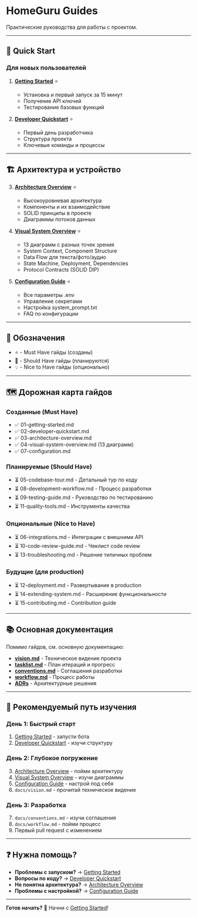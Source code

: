 # HomeGuru Guides

Практические руководства для работы с проектом.

---

## 🚀 Quick Start

### Для новых пользователей

1. **[Getting Started](01-getting-started.md)** ⭐
   - Установка и первый запуск за 15 минут
   - Получение API ключей
   - Тестирование базовых функций

2. **[Developer Quickstart](02-developer-quickstart.md)** ⭐
   - Первый день разработчика
   - Структура проекта
   - Ключевые команды и процессы

---

## 🏗 Архитектура и устройство

3. **[Architecture Overview](03-architecture-overview.md)** ⭐
   - Высокоуровневая архитектура
   - Компоненты и их взаимодействие
   - SOLID принципы в проекте
   - Диаграммы потоков данных

4. **[Visual System Overview](04-visual-system-overview.md)** ⭐
   - 13 диаграмм с разных точек зрения
   - System Context, Component Structure
   - Data Flow для текста/фото/аудио
   - State Machine, Deployment, Dependencies
   - Protocol Contracts (SOLID DIP)

5. **[Configuration Guide](07-configuration.md)** ⭐
   - Все параметры .env
   - Управление секретами
   - Настройка system_prompt.txt
   - FAQ по конфигурации

---

## 📖 Обозначения

- ⭐ - Must Have гайды (созданы)
- 📝 - Should Have гайды (планируются)
- 💡 - Nice to Have гайды (опционально)

---

## 🗺 Дорожная карта гайдов

### Созданные (Must Have)
- ✅ 01-getting-started.md
- ✅ 02-developer-quickstart.md
- ✅ 03-architecture-overview.md
- ✅ 04-visual-system-overview.md (13 диаграмм)
- ✅ 07-configuration.md

### Планируемые (Should Have)
- ⏳ 05-codebase-tour.md - Детальный тур по коду
- ⏳ 08-development-workflow.md - Процесс разработки
- ⏳ 09-testing-guide.md - Руководство по тестированию
- ⏳ 11-quality-tools.md - Инструменты качества

### Опциональные (Nice to Have)
- ⏳ 06-integrations.md - Интеграции с внешними API
- ⏳ 10-code-review-guide.md - Чеклист code review
- ⏳ 13-troubleshooting.md - Решение типичных проблем

### Будущие (для production)
- ⏳ 12-deployment.md - Развертывание в production
- ⏳ 14-extending-system.md - Расширение функциональности
- ⏳ 15-contributing.md - Contribution guide

---

## 📚 Основная документация

Помимо гайдов, см. основную документацию:

- **[vision.md](../vision.md)** - Техническое видение проекта
- **[tasklist.md](../tasklist.md)** - План итераций и прогресс
- **[conventions.md](../conventions.md)** - Соглашения разработки
- **[workflow.md](../workflow.md)** - Процесс работы
- **[ADRs](../addrs/)** - Архитектурные решения

---

## 🎯 Рекомендуемый путь изучения

### День 1: Быстрый старт
1. [Getting Started](01-getting-started.md) - запусти бота
2. [Developer Quickstart](02-developer-quickstart.md) - изучи структуру

### День 2: Глубокое погружение
3. [Architecture Overview](03-architecture-overview.md) - пойми архитектуру
4. [Visual System Overview](04-visual-system-overview.md) - изучи диаграммы
5. [Configuration Guide](07-configuration.md) - настрой под себя
6. `docs/vision.md` - прочитай техническое видение

### День 3: Разработка
7. `docs/conventions.md` - изучи соглашения
8. `docs/workflow.md` - пойми процесс
9. Первый pull request с изменением

---

## ❓ Нужна помощь?

- **Проблемы с запуском?** → [Getting Started](01-getting-started.md#troubleshooting)
- **Вопросы по коду?** → [Developer Quickstart](02-developer-quickstart.md#где-искать-что)
- **Не понятна архитектура?** → [Architecture Overview](03-architecture-overview.md)
- **Проблемы с настройкой?** → [Configuration Guide](07-configuration.md#faq)

---

**Готов начать?** 🚀 Начни с [Getting Started](01-getting-started.md)!

